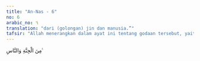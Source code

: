 ```yaml
---
title: "An-Nas - 6"
no: 6
arabic_no: ٦
translation: "dari (golongan) jin dan manusia.”"
tafsir: "Allah menerangkan dalam ayat ini tentang godaan tersebut, yaitu bisikan setan yang tersembunyi yang ditiupkan ke dalam dada manusia, yang mungkin datangnya dari jin atau manusia, sebagaimana dalam ayat lain Allah berfirman:\n\nDan demikianlah untuk setiap nabi Kami menjadikan musuh yang terdiri dari setan-setan manusia dan jin. (al-An'am/6: 112)\n\nSetan-setan jin itu seringkali membisikkan suatu keraguan dengan cara yang sangat halus kepada manusia. Seringkali dia menampakkan dirinya sebagai penasihat yang ikhlas, tetapi bila engkau menghardiknya ia mundur dan bila diperhatikan bicaranya ia terus melanjutkan godaannya secara berlebih-lebihan. \n\nSurah ini dimulai dengan kata pendidik, karena itu Tuhan sebagai pendidik manusia, berkuasa untuk menolak semua godaan setan dan bisikannya dari manusia. Allah memberi petunjuk dalam surah ini agar manusia memohon pertolongan hanya kepada Allah sebagaimana Dia telah memberi petunjuk yang serupa dalam surah al-Fatihah, bahwa dasar yang terpenting dalam agama adalah menghadapkan diri dengan penuh keikhlasan kepada Allah baik dalam ucapan, maupun perbuatan lainnya dan memohon perlindungan kepada-Nya dari segala godaan setan yang ia sendiri tidak mampu menolaknya."
---
```


مِنَ الْجِنَّةِ وَالنَّاسِ ࣖ 
